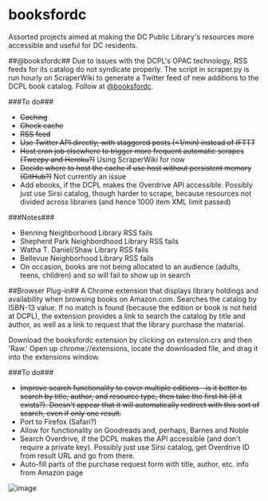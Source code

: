 # booksfordc
Assorted projects aimed at making the DC Public Library's resources more accessible and useful for DC residents.

##@booksfordc##
Due to issues with the DCPL's OPAC technology, RSS feeds for its catalog do not syndicate properly. The script in scraper.py is run hourly on ScraperWiki to generate a Twitter feed of new additions to the DCPL book catalog. Follow at [@booksfordc](https://twitter.com/booksfordc).

###To do###
* ~~Caching~~
* ~~Check cache~~
* ~~RSS feed~~
* ~~Use Twitter API directly, with staggered posts (<1/min) instead of IFTTT~~
* ~~Host cron job elsewhere to trigger more frequent automatic scrapes (Tweepy and Heroku?)~~ Using ScraperWiki for now
* ~~Decide where to host the cache if use host without persistent memory (GitHub?)~~ Not currently an issue
* Add ebooks, if the DCPL makes the Overdrive API accessible. Possibly just use Sirsi catalog, though harder to scrape, because resources not divided across libraries (and hence 1000 item XML limit passed)

###Notes###
* Benning Neighborhood Library RSS fails
* Shepherd Park Neighbordhood Library RSS fails
* Watha T. Daniel/Shaw Library RSS fails
* Bellevue Neighborhood Library RSS fails
* On occasion, books are not being allocated to an audience (adults, teens, children) and so will fail to show up in search

##Browser Plug-in##
A Chrome extension that displays library holdings and availability when browsing books on Amazon.com. Searches the catalog by  ISBN-13 value. If no match is found (because the edition or book is not held at DCPL), the extension provides a link to search the catalog by title and author, as well as a link to request that the library purchase the material.

Download the booksfordc extension by clicking on extension.crx and then 'Raw.' Open up chrome://extensions, locate the downloaded file, and drag it into the extensions window.

###To do###
* ~~Improve search functionality to cover multiple editions—is it better to search by title, author, and resource type, then take the first hit (if it exists?). Doesn't appear that it will automatically redirect with this sort of search, even if only one result.~~
* Port to Firefox (Safari?)
* Allow for functionality on Goodreads and, perhaps, Barnes and Noble
* Search Overdrive, if the DCPL makes the API accessible (and don't require a private key). Possibly just use Sirsi catalog, get Overdrive ID from result URL and go from there.
* Auto-fill parts of the purchase request form with title, author, etc. info from Amazon page

![image](https://cloud.githubusercontent.com/assets/4269640/6434397/0f72cb74-c056-11e4-8f14-e745bff6e1bc.png)
